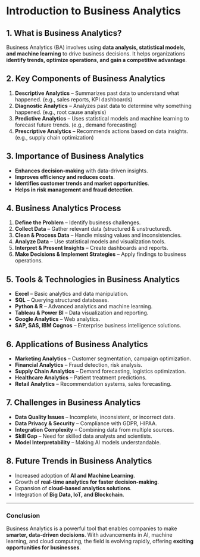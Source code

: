 # **Introduction to Business Analytics**

## **1. What is Business Analytics?**
Business Analytics (BA) involves using **data analysis, statistical models, and machine learning** to drive business decisions. It helps organizations **identify trends, optimize operations, and gain a competitive advantage**.

## **2. Key Components of Business Analytics**
1. **Descriptive Analytics** – Summarizes past data to understand what happened. (e.g., sales reports, KPI dashboards)
2. **Diagnostic Analytics** – Analyzes past data to determine why something happened. (e.g., root cause analysis)
3. **Predictive Analytics** – Uses statistical models and machine learning to forecast future trends. (e.g., demand forecasting)
4. **Prescriptive Analytics** – Recommends actions based on data insights. (e.g., supply chain optimization)

## **3. Importance of Business Analytics**
- **Enhances decision-making** with data-driven insights.
- **Improves efficiency and reduces costs**.
- **Identifies customer trends and market opportunities**.
- **Helps in risk management and fraud detection**.

## **4. Business Analytics Process**
1. **Define the Problem** – Identify business challenges.
2. **Collect Data** – Gather relevant data (structured & unstructured).
3. **Clean & Process Data** – Handle missing values and inconsistencies.
4. **Analyze Data** – Use statistical models and visualization tools.
5. **Interpret & Present Insights** – Create dashboards and reports.
6. **Make Decisions & Implement Strategies** – Apply findings to business operations.

## **5. Tools & Technologies in Business Analytics**
- **Excel** – Basic analytics and data manipulation.
- **SQL** – Querying structured databases.
- **Python & R** – Advanced analytics and machine learning.
- **Tableau & Power BI** – Data visualization and reporting.
- **Google Analytics** – Web analytics.
- **SAP, SAS, IBM Cognos** – Enterprise business intelligence solutions.

## **6. Applications of Business Analytics**
- **Marketing Analytics** – Customer segmentation, campaign optimization.
- **Financial Analytics** – Fraud detection, risk analysis.
- **Supply Chain Analytics** – Demand forecasting, logistics optimization.
- **Healthcare Analytics** – Patient treatment predictions.
- **Retail Analytics** – Recommendation systems, sales forecasting.

## **7. Challenges in Business Analytics**
- **Data Quality Issues** – Incomplete, inconsistent, or incorrect data.
- **Data Privacy & Security** – Compliance with GDPR, HIPAA.
- **Integration Complexity** – Combining data from multiple sources.
- **Skill Gap** – Need for skilled data analysts and scientists.
- **Model Interpretability** – Making AI models understandable.

## **8. Future Trends in Business Analytics**
- Increased adoption of **AI and Machine Learning**.
- Growth of **real-time analytics for faster decision-making**.
- Expansion of **cloud-based analytics solutions**.
- Integration of **Big Data, IoT, and Blockchain**.

---

### **Conclusion**
Business Analytics is a powerful tool that enables companies to make **smarter, data-driven decisions**. With advancements in AI, machine learning, and cloud computing, the field is evolving rapidly, offering **exciting opportunities for businesses**.


